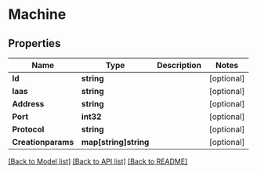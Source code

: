 # Machine

## Properties

Name | Type | Description | Notes
------------ | ------------- | ------------- | -------------
**Id** | **string** |  | [optional] 
**Iaas** | **string** |  | [optional] 
**Address** | **string** |  | [optional] 
**Port** | **int32** |  | [optional] 
**Protocol** | **string** |  | [optional] 
**Creationparams** | **map[string]string** |  | [optional] 

[[Back to Model list]](../README.md#documentation-for-models) [[Back to API list]](../README.md#documentation-for-api-endpoints) [[Back to README]](../README.md)


